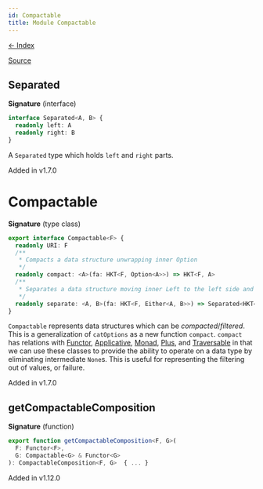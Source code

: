 ```yaml
---
id: Compactable
title: Module Compactable
---
```


[← Index](.)

[Source](https://github.com/gcanti/fp-ts/blob/master/src/Compactable.ts)

## Separated

**Signature** (interface)

```ts
interface Separated<A, B> {
  readonly left: A
  readonly right: B
}
```

A `Separated` type which holds `left` and `right` parts.

Added in v1.7.0

# Compactable

**Signature** (type class)

```ts
export interface Compactable<F> {
  readonly URI: F
  /**
   * Compacts a data structure unwrapping inner Option
   */
  readonly compact: <A>(fa: HKT<F, Option<A>>) => HKT<F, A>
  /**
   * Separates a data structure moving inner Left to the left side and inner Right to the right side of Separated
   */
  readonly separate: <A, B>(fa: HKT<F, Either<A, B>>) => Separated<HKT<F, A>, HKT<F, B>>
}
```

`Compactable` represents data structures which can be _compacted_/_filtered_. This is a generalization of
`catOptions` as a new function `compact`. `compact` has relations with [Functor](./Functor.md), [Applicative](./Applicative.md),
[Monad](./Monad.md), [Plus](./Plus.md), and [Traversable](./Traversable.md) in that we can use these classes to provide the ability to
operate on a data type by eliminating intermediate `None`s. This is useful for representing the filtering out of
values, or failure.

Added in v1.7.0

## getCompactableComposition

**Signature** (function)

```ts
export function getCompactableComposition<F, G>(
  F: Functor<F>,
  G: Compactable<G> & Functor<G>
): CompactableComposition<F, G>  { ... }
```

Added in v1.12.0
